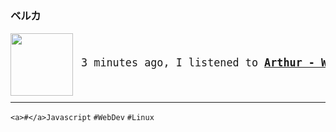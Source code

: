 ### ベルカ

<a href="https://www.youtube.com/results?search_query=Arthur+Woof+Woof" target="_blank">
    <img align="left" width="100" height="100" src="https:&#x2F;&#x2F;lastfm.freetls.fastly.net&#x2F;i&#x2F;u&#x2F;174s&#x2F;84049397f393d0029d600fd7afa650f6.jpg">
</a>
<big>
    <pre>
</br><p align="left"> 3 minutes ago, I listened to <b><a href="https://www.youtube.com/results?search_query=Arthur+Woof+Woof" target="_blank">Arthur - Woof Woof</a> 🔗</b></p>
</pre></big>

--- 

`<a>#</a>Javascript` `#WebDev` `#Linux`